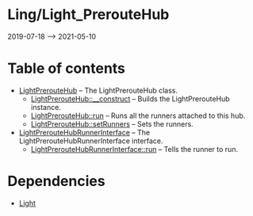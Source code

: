 Ling/Light_PrerouteHub
================
2019-07-18 --> 2021-05-10




Table of contents
===========

- [LightPrerouteHub](https://github.com/lingtalfi/Light_PrerouteHub/blob/master/doc/api/Ling/Light_PrerouteHub/LightPrerouteHub.md) &ndash; The LightPrerouteHub class.
    - [LightPrerouteHub::__construct](https://github.com/lingtalfi/Light_PrerouteHub/blob/master/doc/api/Ling/Light_PrerouteHub/LightPrerouteHub/__construct.md) &ndash; Builds the LightPrerouteHub instance.
    - [LightPrerouteHub::run](https://github.com/lingtalfi/Light_PrerouteHub/blob/master/doc/api/Ling/Light_PrerouteHub/LightPrerouteHub/run.md) &ndash; Runs all the runners attached to this hub.
    - [LightPrerouteHub::setRunners](https://github.com/lingtalfi/Light_PrerouteHub/blob/master/doc/api/Ling/Light_PrerouteHub/LightPrerouteHub/setRunners.md) &ndash; Sets the runners.
- [LightPrerouteHubRunnerInterface](https://github.com/lingtalfi/Light_PrerouteHub/blob/master/doc/api/Ling/Light_PrerouteHub/Runner/LightPrerouteHubRunnerInterface.md) &ndash; The LightPrerouteHubRunnerInterface interface.
    - [LightPrerouteHubRunnerInterface::run](https://github.com/lingtalfi/Light_PrerouteHub/blob/master/doc/api/Ling/Light_PrerouteHub/Runner/LightPrerouteHubRunnerInterface/run.md) &ndash; Tells the runner to run.


Dependencies
============
- [Light](https://github.com/lingtalfi/Light)


